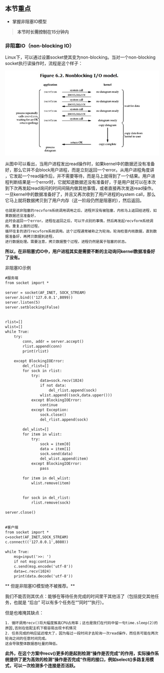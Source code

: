 ## 本节重点

* 掌握非阻塞IO模型

> **本节时长需控制在15分钟内**

### 非阻塞IO（non-blocking IO）

Linux下，可以通过设置socket使其变为non-blocking。当对一个non-blocking socket执行读操作时，流程是这个样子：

![](/assets/chapter7/非阻塞IO.png)

从图中可以看出，当用户进程发出read操作时，如果kernel中的数据还没有准备好，那么它并不会block用户进程，而是立刻返回一个error。从用户进程角度讲 ，它发起一个read操作后，并不需要等待，而是马上就得到了一个结果。用户进程判断结果是一个error时，它就知道数据还没有准备好，于是用户就可以在本次到下次再发起read询问的时间间隔内做其他事情，或者直接再次发送read操作。一旦kernel中的数据准备好了，并且又再次收到了用户进程的system call，那么它马上就将数据拷贝到了用户内存（这一阶段仍然是阻塞的），然后返回。

```
也就是说非阻塞的recvform系统调用调用之后，进程并没有被阻塞，内核马上返回给进程，如果数据还没准备好，
此时会返回一个error。进程在返回之后，可以干点别的事情，然后再发起recvform系统调用。重复上面的过程，
循环往复的进行recvform系统调用。这个过程通常被称之为轮询。轮询检查内核数据，直到数据准备好，再拷贝数据到进程，
进行数据处理。需要注意，拷贝数据整个过程，进程仍然是属于阻塞的状态。
```

**所以，在非阻塞式IO中，用户进程其实是需要不断的主动询问kernel数据准备好了没有。**

非阻塞IO示例

```
#服务端
from socket import *

server = socket(AF_INET, SOCK_STREAM)
server.bind(('127.0.0.1',8099))
server.listen(5)
server.setblocking(False)


rlist=[]
wlist=[]
while True:
    try:
        conn, addr = server.accept()
        rlist.append(conn)
        print(rlist)

    except BlockingIOError:
        del_rlist=[]
        for sock in rlist:
            try:
                data=sock.recv(1024)
                if not data:
                    del_rlist.append(sock)
                wlist.append((sock,data.upper()))
            except BlockingIOError:
                continue
            except Exception:
                sock.close()
                del_rlist.append(sock)

        del_wlist=[]
        for item in wlist:
            try:
                sock = item[0]
                data = item[1]
                sock.send(data)
                del_wlist.append(item)
            except BlockingIOError:
                pass

        for item in del_wlist:
            wlist.remove(item)


        for sock in del_rlist:
            rlist.remove(sock)

server.close()


#客户端
from socket import *
c=socket(AF_INET,SOCK_STREAM)
c.connect(('127.0.0.1',8080))

while True:
    msg=input('>>: ')
    if not msg:continue
    c.send(msg.encode('utf-8'))
    data=c.recv(1024)
    print(data.decode('utf-8'))
```

**  但是非阻塞IO模型绝不被推荐。**

我们不能否则其优点：能够在等待任务完成的时间里干其他活了（包括提交其他任务，也就是 “后台” 可以有多个任务在“”同时“”执行）。

但是也难掩其缺点：

```
1. 循环调用recv()将大幅度推高CPU占用率；这也是我们在代码中留一句time.sleep(2)的原因,否则在低配主机下极容易出现卡机情况
2. 任务完成的响应延迟增大了，因为每过一段时间才去轮询一次read操作，而任务可能在两次轮询之间的任意时间完成。
这会导致整体数据吞吐量的降低。
```

**此外，在这个方案中recv\(\)更多的是起到检测“操作是否完成”的作用，实际操作系统提供了更为高效的检测“操作是否完成“作用的接口，例如select\(\)多路复用模式，可以一次检测多个连接是否活跃。**

